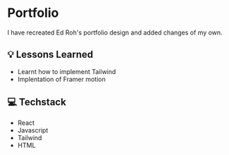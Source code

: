 # Portfolio

I have recreated Ed Roh's portfolio design and added changes of my own.

## 💡 Lessons Learned

- Learnt how to implement Tailwind
- Implentation of Framer motion

## 💻 Techstack

- React 
- Javascript
- Tailwind
- HTML





